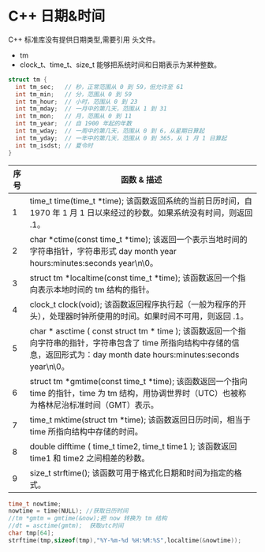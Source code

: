 # C++ 日期&时间

C++ 标准库没有提供日期类型,需要引用 <ctime> 头文件。

* tm
* clock_t、time_t、size_t 能够把系统时间和日期表示为某种整数。

```c++
struct tm {
  int tm_sec;   // 秒，正常范围从 0 到 59，但允许至 61
  int tm_min;   // 分，范围从 0 到 59
  int tm_hour;  // 小时，范围从 0 到 23
  int tm_mday;  // 一月中的第几天，范围从 1 到 31
  int tm_mon;   // 月，范围从 0 到 11
  int tm_year;  // 自 1900 年起的年数
  int tm_wday;  // 一周中的第几天，范围从 0 到 6，从星期日算起
  int tm_yday;  // 一年中的第几天，范围从 0 到 365，从 1 月 1 日算起
  int tm_isdst; // 夏令时
}
```

序号  |   函数 & 描述
------|------------
1   |   time_t time(time_t *time); 该函数返回系统的当前日历时间，自 1970 年 1 月 1 日以来经过的秒数。如果系统没有时间，则返回 .1。 
2   |   char *ctime(const time_t *time); 该返回一个表示当地时间的字符串指针，字符串形式 day month year hours:minutes:seconds year\n\0。
3   |   struct tm *localtime(const time_t *time); 该函数返回一个指向表示本地时间的 tm 结构的指针。 
4   |   clock_t clock(void);  该函数返回程序执行起（一般为程序的开头），处理器时钟所使用的时间。如果时间不可用，则返回 .1。
5   |   char * asctime ( const struct tm * time ); 该函数返回一个指向字符串的指针，字符串包含了 time 所指向结构中存储的信息，返回形式为：day month date hours:minutes:seconds year\n\0。 
6   |   struct tm *gmtime(const time_t *time);  该函数返回一个指向 time 的指针，time 为 tm 结构，用协调世界时（UTC）也被称为格林尼治标准时间（GMT）表示。
7   |   time_t mktime(struct tm *time); 该函数返回日历时间，相当于 time 所指向结构中存储的时间。
8   |   double difftime ( time_t time2, time_t time1 ); 该函数返回 time1 和 time2 之间相差的秒数。 
9   |   size_t strftime(); 该函数可用于格式化日期和时间为指定的格式。


```c++
time_t nowtime;  
nowtime = time(NULL); //获取日历时间   
//tm *gmtm = gmtime(&now);把 now 转换为 tm 结构
//dt = asctime(gmtm);  获取utc时间
char tmp[64];   
strftime(tmp,sizeof(tmp),"%Y-%m-%d %H:%M:%S",localtime(&nowtime));   
```
